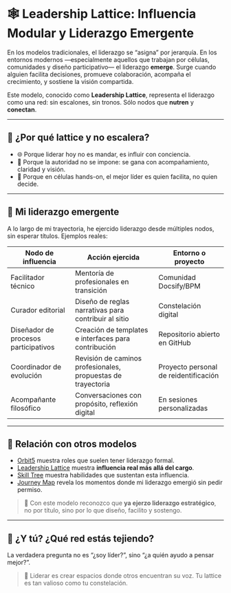 # 🕸️ Leadership Lattice: Influencia Modular y Liderazgo Emergente

En los modelos tradicionales, el liderazgo se “asigna” por jerarquía. En los entornos modernos —especialmente aquellos que trabajan por células, comunidades y diseño participativo— el liderazgo **emerge**. Surge cuando alguien facilita decisiones, promueve colaboración, acompaña el crecimiento, y sostiene la visión compartida.

Este modelo, conocido como **Leadership Lattice**, representa el liderazgo como una red: sin escalones, sin tronos. Sólo nodos que **nutren** y **conectan**.

---

## 🧭 ¿Por qué lattice y no escalera?

- 🌐 Porque liderar hoy no es mandar, es influir con conciencia.
- 🧪 Porque la autoridad no se impone: se gana con acompañamiento, claridad y visión.
- 💬 Porque en células hands-on, el mejor líder es quien facilita, no quien decide.

---

## 🧠 Mi liderazgo emergente

A lo largo de mi trayectoria, he ejercido liderazgo desde múltiples nodos, sin esperar títulos. Ejemplos reales:

| Nodo de influencia                   | Acción ejercida                                              | Entorno o proyecto                    |
| ------------------------------------ | ------------------------------------------------------------ | ------------------------------------- |
| Facilitador técnico                  | Mentoría de profesionales en transición                      | Comunidad Docsify/BPM                 |
| Curador editorial                    | Diseño de reglas narrativas para contribuir al sitio         | Constelación digital                  |
| Diseñador de procesos participativos | Creación de templates e interfaces para contribución         | Repositorio abierto en GitHub         |
| Coordinador de evolución             | Revisión de caminos profesionales, propuestas de trayectoria | Proyecto personal de reidentificación |
| Acompañante filosófico               | Conversaciones con propósito, reflexión digital              | En sesiones personalizadas            |

---

## 🔗 Relación con otros modelos

- [Orbit5](./orbit5.md) muestra roles que suelen tener liderazgo formal.
- [Leadership Lattice](./leadership-lattice.md) muestra **influencia real más allá del cargo**.
- [Skill Tree](./skill-tree.md) muestra habilidades que sustentan esta influencia.
- [Journey Map](./journey-map.md) revela los momentos donde mi liderazgo emergió sin pedir permiso.

> 📘 Con este modelo reconozco que **ya ejerzo liderazgo estratégico**, no por título, sino por lo que diseño, facilito y sostengo.

---

## 🧠 ¿Y tú? ¿Qué red estás tejiendo?

La verdadera pregunta no es “¿soy líder?”, sino “¿a quién ayudo a pensar mejor?”.

> 🌌 Liderar es crear espacios donde otros encuentran su voz. Tu lattice es tan valioso como tu constelación.
